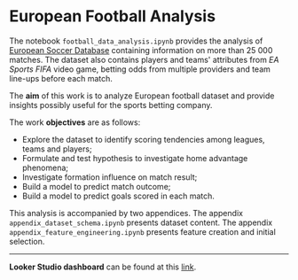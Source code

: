 # European Football Analysis

The notebook `football_data_analysis.ipynb` provides the analysis of [European Soccer Database](https://www.kaggle.com/datasets/hugomathien/soccer) containing information on more than 25 000 matches. The dataset also contains players and teams' attributes from *EA Sports FIFA* video game, betting odds from multiple providers and team line-ups before each match.

The **aim** of this work is to analyze European football dataset and provide insights possibly useful for the sports betting company.

The work **objectives** are as follows:
* Explore the dataset to identify scoring tendencies among leagues, teams and players;
* Formulate and test hypothesis to investigate home advantage phenomena;
* Investigate formation influence on match result;
* Build a model to predict match outcome;
* Build a model to predict goals scored in each match. 

This analysis is accompanied by two appendices. The appendix `appendix_dataset_schema.ipynb` presents dataset content. The appendix `appendix_feature_engineering.ipynb` presents feature creation and initial selection.

---
**Looker Studio dashboard** can be found at this [link](https://lookerstudio.google.com/reporting/4ed05526-6afe-4429-9d59-f8e4f5558c2a).